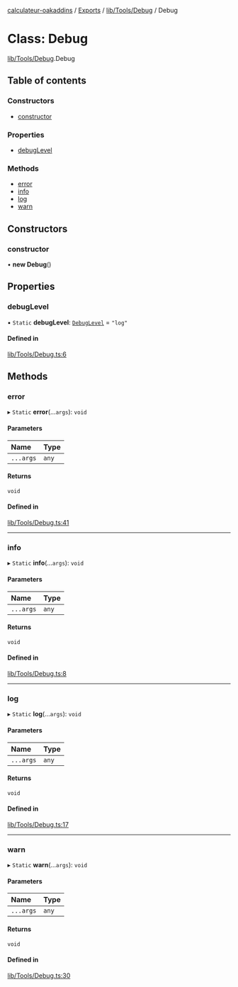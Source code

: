 [calculateur-oakaddins](../README.md) / [Exports](../modules.md) / [lib/Tools/Debug](../modules/lib_tools_debug.md) / Debug

# Class: Debug

[lib/Tools/Debug](../modules/lib_tools_debug.md).Debug

## Table of contents

### Constructors

- [constructor](lib_tools_debug.debug.md#constructor)

### Properties

- [debugLevel](lib_tools_debug.debug.md#debuglevel)

### Methods

- [error](lib_tools_debug.debug.md#error)
- [info](lib_tools_debug.debug.md#info)
- [log](lib_tools_debug.debug.md#log)
- [warn](lib_tools_debug.debug.md#warn)

## Constructors

### constructor

• **new Debug**()

## Properties

### debugLevel

▪ `Static` **debugLevel**: [`DebugLevel`](../modules/lib_tools_debug.md#debuglevel) = `"log"`

#### Defined in

[lib/Tools/Debug.ts:6](https://github.com/P0ulpy/Configurateur-OakAddins/blob/48879bc/src/lib/Tools/Debug.ts#L6)

## Methods

### error

▸ `Static` **error**(...`args`): `void`

#### Parameters

| Name | Type |
| :------ | :------ |
| `...args` | `any` |

#### Returns

`void`

#### Defined in

[lib/Tools/Debug.ts:41](https://github.com/P0ulpy/Configurateur-OakAddins/blob/48879bc/src/lib/Tools/Debug.ts#L41)

___

### info

▸ `Static` **info**(...`args`): `void`

#### Parameters

| Name | Type |
| :------ | :------ |
| `...args` | `any` |

#### Returns

`void`

#### Defined in

[lib/Tools/Debug.ts:8](https://github.com/P0ulpy/Configurateur-OakAddins/blob/48879bc/src/lib/Tools/Debug.ts#L8)

___

### log

▸ `Static` **log**(...`args`): `void`

#### Parameters

| Name | Type |
| :------ | :------ |
| `...args` | `any` |

#### Returns

`void`

#### Defined in

[lib/Tools/Debug.ts:17](https://github.com/P0ulpy/Configurateur-OakAddins/blob/48879bc/src/lib/Tools/Debug.ts#L17)

___

### warn

▸ `Static` **warn**(...`args`): `void`

#### Parameters

| Name | Type |
| :------ | :------ |
| `...args` | `any` |

#### Returns

`void`

#### Defined in

[lib/Tools/Debug.ts:30](https://github.com/P0ulpy/Configurateur-OakAddins/blob/48879bc/src/lib/Tools/Debug.ts#L30)
